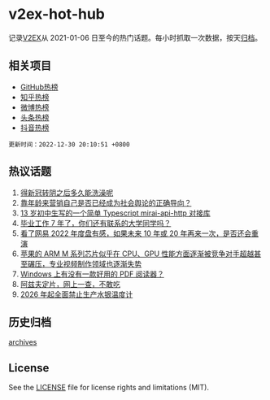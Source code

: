 # v2ex-hot-hub

 记录[V2EX](https://www.v2ex.com/)从 2021-01-06 日至今的热门话题。每小时抓取一次数据，按天[归档](archives)。
 
 ## 相关项目

- [GitHub热榜](https://github.com/snaildev/github-hot-hub)
- [知乎热榜](https://github.com/snaildev/zhihu-hot-hub)
- [微博热榜](https://github.com/snaildev/weibo-hot-hub)
- [头条热榜](https://github.com/snaildev/toutiao-hot-hub)
- [抖音热榜](https://github.com/snaildev/douyin-hot-hub)


 `更新时间：2022-12-30 20:10:51 +0800`

## 热议话题

1. [得新冠转阴之后多久能洗澡呢](https://www.v2ex.com/t/905547)
1. [靠年龄来营销自己是否已经成为社会舆论的正确导向？](https://www.v2ex.com/t/905496)
1. [13 岁初中生写的一个简单 Typescript mirai-api-http 对接库](https://www.v2ex.com/t/905504)
1. [毕业工作 7 年了，你们还有联系的大学同学吗？](https://www.v2ex.com/t/905528)
1. [看了网易 2022 年度盘有感，如果未来 10 年或 20 年再来一次，是否还会重演](https://www.v2ex.com/t/905573)
1. [苹果的 ARM M 系列芯片似乎在 CPU、GPU 性能方面逐渐被竞争对手超越甚至碾压，专业视频制作领域也逐渐失势](https://www.v2ex.com/t/905506)
1. [Windows 上有没有一款好用的 PDF 阅读器？](https://www.v2ex.com/t/905548)
1. [阿兹夫定片，网上一查，不敢吃](https://www.v2ex.com/t/905448)
1. [2026 年起全面禁止生产水银温度计](https://www.v2ex.com/t/905529)

## 历史归档

[archives](archives)

## License

See the [LICENSE](LICENSE) file for license rights and limitations (MIT).
